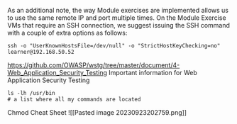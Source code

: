 As an additional note, the way Module exercises are implemented allows us to use the same remote IP and port multiple times. On the Module Exercise VMs that require an SSH connection, we suggest issuing the SSH command with a couple of extra options as follows:

```
ssh -o "UserKnownHostsFile=/dev/null" -o "StrictHostKeyChecking=no" learner@192.168.50.52
```

https://github.com/OWASP/wstg/tree/master/document/4-Web_Application_Security_Testing
Important information for Web Application Security Testing

	ls -lh /usr/bin
	# a list where all my commands are located

Chmod Cheat Sheet
![[Pasted image 20230923202759.png]]

